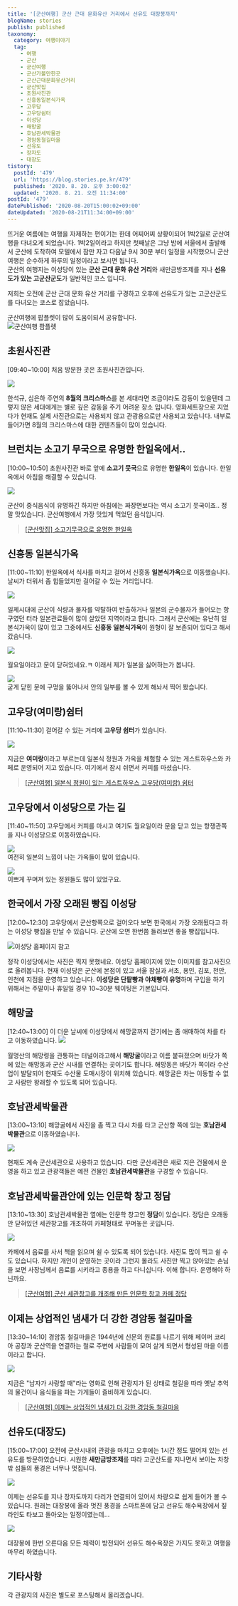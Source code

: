 ```yaml
---
title: '[군산여행] 군산 근대 문화유산 거리에서 선유도 대장봉까지'
blogName: stories
publish: published
taxonomy:
  category: 여행이야기
  tag:
    - 여행
    - 군산
    - 군산여행
    - 군산가볼만한곳
    - 군산근대문화유산거리
    - 군산맛집
    - 초원사진관
    - 신흥동일본식가옥
    - 고우당
    - 고우당쉼터
    - 이성당
    - 해망굴
    - 호남관세박물관
    - 경암동철길마을
    - 선유도
    - 장자도
    - 대장도
tistory:
  postId: '479'
  url: 'https://blog.stories.pe.kr/479'
  published: '2020. 8. 20. 오후 3:00:02'
  updated: '2020. 8. 21. 오전 11:34:00'
postId: '479'
datePublished: '2020-08-20T15:00:02+09:00'
dateUpdated: '2020-08-21T11:34:00+09:00'
---
```



뜨거운 여름에는 여행을 자제하는 편이기는 한데 어찌어찌 상황이되어 1박2일로 군산여행을 다녀오게 되었습니다. 1박2일이라고 하지만 첫째날은 그냥 밤에 서울에서 출발해서 군산에 도착하여 모텔에서 잠만 자고 다음날 9시 30분 부터 일정을 시작했으니 군산여행은 순수하게 하루의 일정이라고 보시면 됩니다.   
군산의 여행지는 이성당이 있는 **군산 근대 문화 유산 거리**와 새만금방조제를 지나 **선유도가 있는 고군산군도**가 일반적인 코스 입니다. 

저희는 오전에 군산 근대 문화 유산 거리를 구경하고 오후에 선유도가 있는 고군산군도를 다녀오는 코스로 잡았습니다. 

군산여행에 팝플렛이 많이 도움이되서 공유합니다.  
![군산여행 팜플렛](images/2020-08-20-16-37-31.png)    


## 초원사진관  
[09:40~10:00]
처음 방문한 곳은 초원사진관입니다. 

![](images/20200817_094653-01.jpeg)   

한석규, 심은하 주연의 **8월의 크리스마스**를 본 세대라면 조금이라도 감동이 있을텐데 그렇지 않은 세대에게는 별로 깊은 감동을 주기 어려운 장소 입니다. 영화세트장으로 지었다가 현재도 실제 사진관으로는 사용되지 않고 관광용으로만 사용되고 있습니다. 내부로 들어가면 8월의 크리스마스에 대한 컨텐츠들이 많이 있습니다. 

## 브런치는 소고기 무국으로 유명한 한일옥에서..   
[10:00~10:50]
초원사진관 바로 앞에 **소고기 뭇국**으로 유명한 **한일옥**이 있습니다. 한일옥에서 아침을 해결할 수 있습니다. 

![](images/20200817_095626-01.jpeg)  

군산이 중식음식이 유명하긴 하지만 아침에는 짜장면보다는 역시 소고기 뭇국이죠.. 정말 맛있습니다. 군산여행에서 가장 맛있게 먹었던 음식입니다.  

> [[군산맛집] 소고기무국으로 유명한 한일옥](https://blog.stories.pe.kr/480)

## 신흥동 일본식가옥  
[11:00~11:10] 
한일옥에서 식사를 마치고 걸어서 신흥동 **일본식가옥**으로 이동했습니다. 날씨가 더워서 좀 힘들었지만 걸어갈 수 있는 거리입니다. 

![](images/20200817_110041-01.jpeg)  

일제시대에 군산이 식량과 물자를 약탈하여 반출하거나 일본의 군수물자가 들어오는 항구였던 터라 일본관료들이 많이 살았던 지역이라고 합니다. 그래서 군산에는 유난히 일본식가옥이 많이 있고 그중에서도 **신흥동 일본식가옥**이 원형이 잘 보존되어 있다고 해서 갔습니다. 

![](images/20200817_110054-01.jpeg)  

월요일이라고 문이 닫혀있네요.ㅋ 이래서 제가 일본을 싫어하는가 봅니다.  

![](images/20200817_110013-01.jpeg)  
굳게 닫힌 문에 구멍을 뚫어나서 안의 일부를 볼 수 있게 해놔서 찍어 봤습니다. 


## 고우당(여미랑)쉼터   
[11:10~11:30] 
걸어갈 수 있는 거리에 **고우당 쉼터**가 있습니다. 

![](images/20200817_110646-01.jpeg)  

 지금은 **여미랑**이라고 부르는데 일본식 정원과 가옥을 체험할 수 있는 게스트하우스와 카페로 운영되어 지고 있습니다. 여기에서 잠시 쉬면서 커피를 마셨습니다. 

> [[군산여행] 일본식 정원이 있는 게스트하우스 고우당(여미랑) 쉼터](https://blog.stories.pe.kr/481)


## 고우당에서 이성당으로 가는 길
[11:40~11:50] 
고우당에서 커피를 마시고 여기도 월요일이라 문을 닫고 있는 항쟁관쪽을 지나 이성당으로 이동하였습니다. 

![](images/20200817_113849-01.jpeg)  
여전히 일본의 느낌이 나는 가옥들이 많이 있습니다.  

![](images/20200817_114135-01.jpeg)  
이쁘게 꾸며져 있는 정원들도 많이 있었구요.  


## 한국에서 가장 오래된 빵집 이성당 
[12:00~12:30] 
고우당에서 군산항쪽으로 걸어오다 보면 한국에서 가장 오래됬다고 하는 이성당 빵집을 만날 수 있습니다. 군산에 오면 한번쯤 들러보면 좋을 빵집입니다.

![이성당 홈페이지 참고](images/2020-08-20-14-43-26.png)  

 정작 이성당에서는 사진은 찍지 못했네요. 이성당 홈페이지에 있는 이미지를 참고사진으로 올려봅니다. 현재 이성당은 군산에 본점이 있고 서울 잠실과 서초, 용인, 김포, 천안, 인천에 지점을 운영하고 있습니다. **이성당은 단팥빵과 야채빵이 유명**하며 구입을 하기 위해서는 주말이나 휴일일 경우 10~30분 웨이팅은 기본입니다.   


## 해망굴  
[12:40~13:00] 
이 더운 날씨에 이성당에서 해망굴까지 걷기에는 좀 애매하여 차를 타고 이동하였습니다. 
![](images/20200817_123903-01.jpeg)  

월명산의 해망령을 관통하는 터널이라고해서 **해망굴**이라고 이름 붙혀졌으며 바닷가 쪽에 있는 해망동과 군산 시내를 연결하는 곳이기도 합니다. 해망동은 바닷가 쪽이라 수산업이 발달되어 현재도 수산물 도매시장이 위치해 있습니다. 해망굴은 차는 이동할 수 없고 사람만 왕래할 수 있도록 되어 있습니다.  


## 호남관세박물관  
[13:00~13:10] 
해망굴에서 사진을 좀 찍고 다시 차를 타고 군산항 쪽에 있는 **호남관세박물관**으로 이동하였습니다. 

![](images/20200817_125205-01.jpeg)  

현재도 계속 군산세관으로 사용하고 있습니다. 다만 군산세관은 새로 지은 건물에서 운영을 하고 있고 관광객들은 예전 건물인 **호남관세박물관**을 구경할 수 있습니다. 


## 호남관세박물관안에 있는 인문학 창고 정담    
[13:10~13:30] 
호남관세박물관 옆에는 인문학 창고인 **정담**이 있습니다. 정담은 오래동안 닫혀있던 세관창고를 개조하여 카페형태로 꾸며놓은 곳입니다.  

![](images/20200817_125229-01.jpeg)  

카페에서 음료를 사서 책을 읽으며 쉴 수 있도록 되어 있습니다. 사진도 많이 찍고 쉴 수도 있습니다. 하지만 개인이 운영하는 곳이라 그런지 몰라도 사진만 찍고 앉아있는 손님을 보면 사장님께서 음료를 시키라고 종용을 하고 다니십니다.  이해 합니다. 운영해야 하닌까요.

> [[군산여행] 군산 세관창고를 개조해 만든 인문학 창고 카페 정담](https://blog.stories.pe.kr/482)



## 이제는 상업적인 냄새가 더 강한 경암동 철길마을   
[13:30~14:10] 
경암동 철길마을은 1944년에 신문의 원료를 나르기 위해 페이퍼 코리아 공장과 군산역을 연결하는 철로 주변에 사람들이 모여 살게 되면서 형성된 마을 이름이라고 합니다. 

![](images/20200817_132818-01.jpeg)  

지금은 "남자가 사랑할 때"라는 영화로 인해 관광지가 된 상태로 철길을 따라 옛날  추억의 물건이나 음식들을 파는 가게들이 즐비하게 있습니다.   


> [[군산여행] 이제는 상업적인 냄새가 더 강한 경암동 철길마을](https://stories.tistory.com/483)


## 선유도(대장도)  
[15:00~17:00] 
오전에 군산시내의 관광을 마치고 오후에는 1시간 정도 떨어져 있는 선유도를 방문하였습니다. 시원한 **새만금방조제**를 따라 고군산도를 지나면서 보이는 차창 밖 섬들의 풍경은 너무나 멋집니다. 

![](images/20200817_143305-01.jpeg)  

이제는 선유도를 지나 장자도까지 다리가 연결되어 있어서 차량으로 쉽게 들어가 볼 수 있습니다. 원래는 대장봉에 올라 멋진 풍경을 스마트폰에 담고 선유도 해수욕장에서 짚라인도 타보고 돌아오는 일정이였는데... 

![](images/20200817_150704-01.jpeg)  

대장봉에 한번 오른다음 모든 체력이 방전되어 선유도 해수욕장은 가지도 못하고 여행을 마무리 하였습니다. 

## 기타사항  
각 관광지의 사진은 별도로 포스팅해서 올리겠습니다.  
